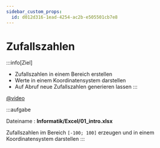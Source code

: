 ```yaml
---
sidebar_custom_props:
  id: d012d316-1ead-4254-ac2b-e505501cb7e8
---
```


# Zufallszahlen

:::info[Ziel]
- Zufallszahlen in einem Bereich erstellen
- Werte in einem Koordinatensystem darstellen
- Auf Abruf neue Zufallszahlen generieren lassen
:::


[@video](images/01-intro.mp4)

:::aufgabe
<Answer type="state" webKey="b79cf614-f437-4423-b5f6-ce130530d936" />

Dateiname
: __Informatik/Excel/01_intro.xlsx__


Zufallszahlen im Bereich `[-100; 100]` erzeugen und in einem Koordinatensystem darstellen
:::